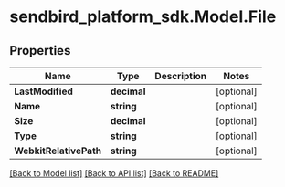 
# sendbird_platform_sdk.Model.File

## Properties

Name | Type | Description | Notes
------------ | ------------- | ------------- | -------------
**LastModified** | **decimal** |  | [optional] 
**Name** | **string** |  | [optional] 
**Size** | **decimal** |  | [optional] 
**Type** | **string** |  | [optional] 
**WebkitRelativePath** | **string** |  | [optional] 

[[Back to Model list]](../README.md#documentation-for-models)
[[Back to API list]](../README.md#documentation-for-api-endpoints)
[[Back to README]](../README.md)


